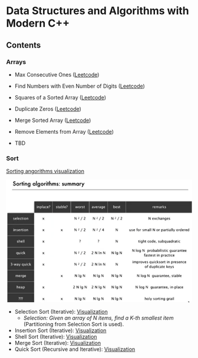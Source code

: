 [image1]: ./docs/images/sort_summary.png

# Data Structures and Algorithms with Modern C++

## Contents

### Arrays

* Max Consecutive Ones ([Leetcode](https://leetcode.com/explore/learn/card/fun-with-arrays/521/introduction/3238/))

* Find Numbers with Even Number of Digits ([Leetcode](https://leetcode.com/explore/learn/card/fun-with-arrays/521/introduction/3237/))

* Squares of a Sorted Array ([Leetcode](https://leetcode.com/explore/learn/card/fun-with-arrays/521/introduction/3240/))

* Duplicate Zeros ([Leetcode](https://leetcode.com/explore/learn/card/fun-with-arrays/525/inserting-items-into-an-array/3245/))

* Merge Sorted Array ([Leetcode](https://leetcode.com/explore/learn/card/fun-with-arrays/525/inserting-items-into-an-array/3253/))

* Remove Elements from Array ([Leetcode](https://leetcode.com/problems/remove-element/))

* TBD

### Sort

[Sorting angorithms visualization](https://www.toptal.com/developers/sorting-algorithms)

![Sorting Summary][image1]

* Selection Sort (Iterative): [Visualization](http://www.cs.armstrong.edu/liang/animation/web/SelectionSort.html)
  * _Selection: Given an array of N items, find a K-th smallest item_ (Partitioning from Selection Sort is used).
* Insertion Sort (Iterative): [Visualization](http://cs.armstrong.edu/liang/animation/web/InsertionSort.html)
* Shell Sort (Iterative): [Visualization](https://www.w3resource.com/ODSA/AV/Sorting/shellsortAV.html)
* Merge Sort (Iterative): [Visualization](https://www.hackerearth.com/de/practice/algorithms/sorting/merge-sort/visualize/)
* Quick Sort (Recursive and Iterative): [Visualization](https://www.hackerearth.com/de/practice/algorithms/sorting/quick-sort/visualize/)

